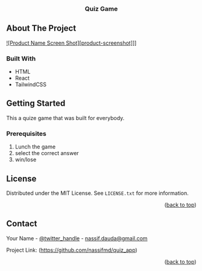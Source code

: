 <!-- PROJECT LOGO -->
<br />

<h3 align="center">Quiz Game</h3>

</div>



<!-- ABOUT THE PROJECT -->
## About The Project

[![Product Name Screen Shot][product-screenshot]](/public/images/Screenshot.png)]]


### Built With

* HTML
* React
* TailwindCSS


<!-- GETTING STARTED -->
## Getting Started

This a quize game that was built for everybody. 

### Prerequisites

1. Lunch the game
2. select the correct answer
3. win/lose

<!-- LICENSE -->
## License

Distributed under the MIT License. See `LICENSE.txt` for more information.

<p align="right">(<a href="#readme-top">back to top</a>)</p>



<!-- CONTACT -->
## Contact

Your Name - [@twitter_handle](https://twitter.com/nassifmd__) - nassif.dauda@gmail.com

Project Link: (https://github.com/nassifmd/quiz_app)

<p align="right">(<a href="#readme-top">back to top</a>)</p>
